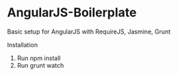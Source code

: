 AngularJS-Boilerplate
=====================

Basic setup for AngularJS with RequireJS, Jasmine, Grunt

Installation

1. Run npm install
2. Run grunt watch